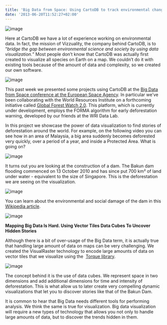 ```yaml
---
title: 'Big Data from Space: Using CartoDB to track environmental change'
date: '2013-06-20T11:52:27+02:00'
---
```


<img alt="image" src="http://cartodb.s3.amazonaws.com/tumblr/posts/bigdatafromspace.jpg"/>

Here at CartoDB we have a lot of experience working on environmental data. In fact, the mission of Vizzuality, the company behind CartoDB, is to “_bridge the gap between environmental science and society by using data visualization._” Most people don’t know that CartoDB was actually first created to visualize all species on Earth on a map. We couldn’t do it with existing tools because of the amount of data and complexity, so we created our own software.

<img alt="image" src="http://cartodb.s3.amazonaws.com/tumblr/posts/deforestation.jpg"/>

This past week we presented some projects using CartoDB at the <a href="http://www.esa.int/Our_Activities/Observing_the_Earth/Handling_big_data_is_no_small_feat">Big Data from Space conference at the European Space Agency</a>. In particular we’ve been collaborating with the World Resources Institute on a forthcoming initiative called <a href="http://www.wri.org/gfw2">Global Forest Watch 2.0</a>. This platform, which is currently under development, employs the FORMA algorithm for early deforestation warning, developed by our friends at the WRI Data Lab.

In this project we showcase the power of data visualization to find stories of deforestation around the world. For example, on the following video you can see how in an area of Malaysia, a big area suddenly becomes deforested very quickly, over a period of a year, and inside a Protected Area. What is going on?

<img alt="image" src="http://cartodb.s3.amazonaws.com/tumblr/posts/wri2.gif"/>

It turns out you are looking at the construction of a dam. The Bakun dam flooding commenced on 13 October 2010 and has since put 700 km² of land under water - equivalent to the size of Singapore. This is the deforestation we are seeing on the visualization.

<img alt="image" src="http://cartodb.s3.amazonaws.com/tumblr/posts/def_anim.gif"/>

You can learn about the environmental and social damage of the dam in this <a href="http://en.wikipedia.org/wiki/Bakun_Dam#Environmental_and_social_damage">Wikipedia article</a>.

<img alt="image" src="http://cartodb.s3.amazonaws.com/tumblr/posts/bakun_dam.jpg"/>

**Mapping Big Data Is Hard. Using Vector Tiles Data Cubes To Uncover Hidden Stories**

Although there is a bit of over-usage of the Big Data term, it is actually true that handling large amount of data on maps can be very challenging. We created the VisualRaster technology to encode large amounts of data on vector tiles that we visualize using the  <a href="https://github.com/CartoDB/torque).">Torque library</a>.

<img alt="image" src="http://cartodb.s3.amazonaws.com/tumblr/posts/datacubes.png"/>

The concept behind it is the use of data cubes. We represent space in two dimensions and add additional dimensions for time and intensity of deforestation. This is what allow us to later create very compelling dynamic visualizations that let you to discover stories like that of the Bakun Dam.

It is common to hear that Big Data needs different tools for performing analysis. We think the same is true for visualization. Big data visualization will require a new types of technology that allows you not only to handle large amounts of data, but to discover the trends hidden in them. 
